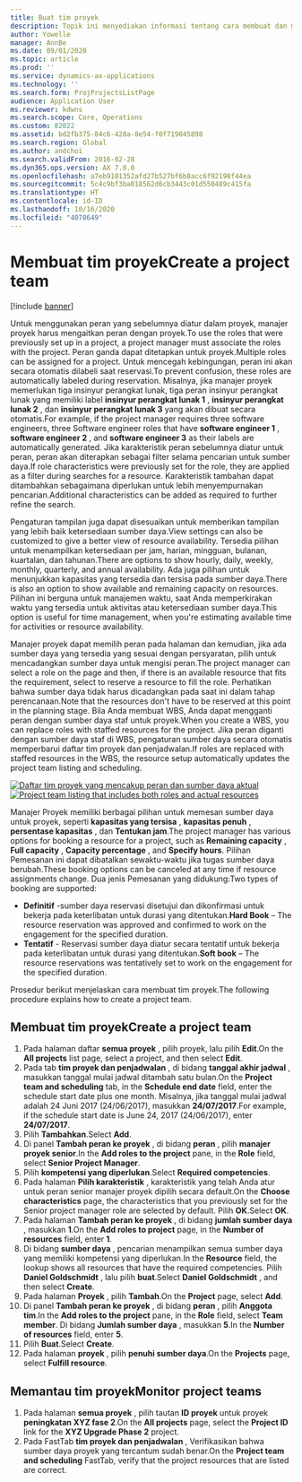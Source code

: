 ```yaml
---
title: Buat tim proyek
description: Topik ini menyediakan informasi tentang cara membuat dan mengeluarkan tim proyek.
author: Yowelle
manager: AnnBe
ms.date: 09/01/2020
ms.topic: article
ms.prod: ''
ms.service: dynamics-ax-applications
ms.technology: ''
ms.search.form: ProjProjectsListPage
audience: Application User
ms.reviewer: kdwns
ms.search.scope: Core, Operations
ms.custom: 82022
ms.assetid: bd2fb375-84c6-428a-8e54-f0f719045898
ms.search.region: Global
ms.author: andchoi
ms.search.validFrom: 2016-02-28
ms.dyn365.ops.version: AX 7.0.0
ms.openlocfilehash: a7eb9101352afd27b527bf6b8acc6f92198f44ea
ms.sourcegitcommit: 5c4c9bf3ba018562d6cb3443c01d550489c415fa
ms.translationtype: HT
ms.contentlocale: id-ID
ms.lasthandoff: 10/16/2020
ms.locfileid: "4078649"
---
```

# <a name="create-a-project-team"></a><span data-ttu-id="e948f-103">Membuat tim proyek</span><span class="sxs-lookup"><span data-stu-id="e948f-103">Create a project team</span></span>

[!include [banner](../includes/banner.md)]

<span data-ttu-id="e948f-104">Untuk menggunakan peran yang sebelumnya diatur dalam proyek, manajer proyek harus mengaitkan peran dengan proyek.</span><span class="sxs-lookup"><span data-stu-id="e948f-104">To use the roles that were previously set up in a project, a project manager must associate the roles with the project.</span></span> <span data-ttu-id="e948f-105">Peran ganda dapat ditetapkan untuk proyek.</span><span class="sxs-lookup"><span data-stu-id="e948f-105">Multiple roles can be assigned for a project.</span></span> <span data-ttu-id="e948f-106">Untuk mencegah kebingungan, peran ini akan secara otomatis dilabeli saat reservasi.</span><span class="sxs-lookup"><span data-stu-id="e948f-106">To prevent confusion, these roles are automatically labeled during reservation.</span></span> <span data-ttu-id="e948f-107">Misalnya, jika manajer proyek memerlukan tiga insinyur perangkat lunak, tiga peran insinyur perangkat lunak yang memiliki label **insinyur perangkat lunak 1** , **insinyur perangkat lunak 2** , dan **insinyur perangkat lunak 3** yang akan dibuat secara otomatis.</span><span class="sxs-lookup"><span data-stu-id="e948f-107">For example, if the project manager requires three software engineers, three Software engineer roles that have **software engineer 1** , **software engineer 2** , and **software engineer 3** as their labels are automatically generated.</span></span> <span data-ttu-id="e948f-108">Jika karakteristik peran sebelumnya diatur untuk peran, peran akan diterapkan sebagai filter selama pencarian untuk sumber daya.</span><span class="sxs-lookup"><span data-stu-id="e948f-108">If role characteristics were previously set for the role, they are applied as a filter during searches for a resource.</span></span> <span data-ttu-id="e948f-109">Karakteristik tambahan dapat ditambahkan sebagaimana diperlukan untuk lebih menyempurnakan pencarian.</span><span class="sxs-lookup"><span data-stu-id="e948f-109">Additional characteristics can be added as required to further refine the search.</span></span>

<span data-ttu-id="e948f-110">Pengaturan tampilan juga dapat disesuaikan untuk memberikan tampilan yang lebih baik ketersediaan sumber daya.</span><span class="sxs-lookup"><span data-stu-id="e948f-110">View settings can also be customized to give a better view of resource availability.</span></span> <span data-ttu-id="e948f-111">Tersedia pilihan untuk menampilkan ketersediaan per jam, harian, mingguan, bulanan, kuartalan, dan tahunan.</span><span class="sxs-lookup"><span data-stu-id="e948f-111">There are options to show hourly, daily, weekly, monthly, quarterly, and annual availability.</span></span> <span data-ttu-id="e948f-112">Ada juga pilihan untuk menunjukkan kapasitas yang tersedia dan tersisa pada sumber daya.</span><span class="sxs-lookup"><span data-stu-id="e948f-112">There is also an option to show available and remaining capacity on resources.</span></span> <span data-ttu-id="e948f-113">Pilihan ini berguna untuk manajemen waktu, saat Anda memperkirakan waktu yang tersedia untuk aktivitas atau ketersediaan sumber daya.</span><span class="sxs-lookup"><span data-stu-id="e948f-113">This option is useful for time management, when you're estimating available time for activities or resource availability.</span></span>

<span data-ttu-id="e948f-114">Manajer proyek dapat memilih peran pada halaman dan kemudian, jika ada sumber daya yang tersedia yang sesuai dengan persyaratan, pilih untuk mencadangkan sumber daya untuk mengisi peran.</span><span class="sxs-lookup"><span data-stu-id="e948f-114">The project manager can select a role on the page and then, if there is an available resource that fits the requirement, select to reserve a resource to fill the role.</span></span> <span data-ttu-id="e948f-115">Perhatikan bahwa sumber daya tidak harus dicadangkan pada saat ini dalam tahap perencanaan.</span><span class="sxs-lookup"><span data-stu-id="e948f-115">Note that the resources don't have to be reserved at this point in the planning stage.</span></span> <span data-ttu-id="e948f-116">Bila Anda membuat WBS, Anda dapat mengganti peran dengan sumber daya staf untuk proyek.</span><span class="sxs-lookup"><span data-stu-id="e948f-116">When you create a WBS, you can replace roles with staffed resources for the project.</span></span> <span data-ttu-id="e948f-117">Jika peran diganti dengan sumber daya staf di WBS, pengaturan sumber daya secara otomatis memperbarui daftar tim proyek dan penjadwalan.</span><span class="sxs-lookup"><span data-stu-id="e948f-117">If roles are replaced with staffed resources in the WBS, the resource setup automatically updates the project team listing and scheduling.</span></span>

<span data-ttu-id="e948f-118">[![Daftar tim proyek yang mencakup peran dan sumber daya aktual](./media/projectresourcing03-1024x368.jpg)](./media/projectresourcing03.jpg)</span><span class="sxs-lookup"><span data-stu-id="e948f-118">[![Project team listing that includes both roles and actual resources](./media/projectresourcing03-1024x368.jpg)](./media/projectresourcing03.jpg)</span></span> 

<span data-ttu-id="e948f-119">Manajer Proyek memiliki berbagai pilihan untuk memesan sumber daya untuk proyek, seperti **kapasitas yang tersisa** , **kapasitas penuh** , **persentase kapasitas** , dan **Tentukan jam**.</span><span class="sxs-lookup"><span data-stu-id="e948f-119">The project manager has various options for booking a resource for a project, such as **Remaining capacity** , **Full capacity** , **Capacity percentage** , and **Specify hours**.</span></span> <span data-ttu-id="e948f-120">Pilihan Pemesanan ini dapat dibatalkan sewaktu-waktu jika tugas sumber daya berubah.</span><span class="sxs-lookup"><span data-stu-id="e948f-120">These booking options can be canceled at any time if resource assignments change.</span></span> <span data-ttu-id="e948f-121">Dua jenis Pemesanan yang didukung:</span><span class="sxs-lookup"><span data-stu-id="e948f-121">Two types of booking are supported:</span></span>

- <span data-ttu-id="e948f-122">**Definitif** -sumber daya reservasi disetujui dan dikonfirmasi untuk bekerja pada keterlibatan untuk durasi yang ditentukan.</span><span class="sxs-lookup"><span data-stu-id="e948f-122">**Hard Book** – The resource reservation was approved and confirmed to work on the engagement for the specified duration.</span></span>
- <span data-ttu-id="e948f-123">**Tentatif** - Reservasi sumber daya diatur secara tentatif untuk bekerja pada keterlibatan untuk durasi yang ditentukan.</span><span class="sxs-lookup"><span data-stu-id="e948f-123">**Soft book** – The resource reservations was tentatively set to work on the engagement for the specified duration.</span></span>

<span data-ttu-id="e948f-124">Prosedur berikut menjelaskan cara membuat tim proyek.</span><span class="sxs-lookup"><span data-stu-id="e948f-124">The following procedure explains how to create a project team.</span></span>

## <a name="create-a-project-team"></a><span data-ttu-id="e948f-125">Membuat tim proyek</span><span class="sxs-lookup"><span data-stu-id="e948f-125">Create a project team</span></span>

1. <span data-ttu-id="e948f-126">Pada halaman daftar **semua proyek** , pilih proyek, lalu pilih **Edit**.</span><span class="sxs-lookup"><span data-stu-id="e948f-126">On the **All projects** list page, select a project, and then select **Edit**.</span></span>
2. <span data-ttu-id="e948f-127">Pada tab **tim proyek dan penjadwalan** , di bidang **tanggal akhir jadwal** , masukkan tanggal mulai jadwal ditambah satu bulan.</span><span class="sxs-lookup"><span data-stu-id="e948f-127">On the **Project team and scheduling** tab, in the **Schedule end date** field, enter the schedule start date plus one month.</span></span> <span data-ttu-id="e948f-128">Misalnya, jika tanggal mulai jadwal adalah 24 Juni 2017 (24/06/2017), masukkan **24/07/2017**.</span><span class="sxs-lookup"><span data-stu-id="e948f-128">For example, if the schedule start date is June 24, 2017 (24/06/2017), enter **24/07/2017**.</span></span>
3. <span data-ttu-id="e948f-129">Pilih **Tambahkan**.</span><span class="sxs-lookup"><span data-stu-id="e948f-129">Select **Add**.</span></span>
4. <span data-ttu-id="e948f-130">Di panel **Tambah peran ke proyek** , di bidang **peran** , pilih **manajer proyek senior**.</span><span class="sxs-lookup"><span data-stu-id="e948f-130">In the **Add roles to the project** pane, in the **Role** field, select **Senior Project Manager**.</span></span>
5. <span data-ttu-id="e948f-131">Pilih **kompetensi yang diperlukan**.</span><span class="sxs-lookup"><span data-stu-id="e948f-131">Select **Required competencies**.</span></span>
6. <span data-ttu-id="e948f-132">Pada halaman **Pilih karakteristik** , karakteristik yang telah Anda atur untuk peran senior manajer proyek dipilih secara default.</span><span class="sxs-lookup"><span data-stu-id="e948f-132">On the **Choose characteristics** page, the characteristics that you previously set for the Senior project manager role are selected by default.</span></span> <span data-ttu-id="e948f-133">Pilih **OK**.</span><span class="sxs-lookup"><span data-stu-id="e948f-133">Select **OK**.</span></span>
7. <span data-ttu-id="e948f-134">Pada halaman **Tambah peran ke proyek** , di bidang **jumlah sumber daya** , masukkan **1**.</span><span class="sxs-lookup"><span data-stu-id="e948f-134">On the **Add roles to project** page, in the **Number of resources** field, enter **1**.</span></span>
8. <span data-ttu-id="e948f-135">Di bidang **sumber daya** , pencarian menampilkan semua sumber daya yang memiliki kompetensi yang diperlukan.</span><span class="sxs-lookup"><span data-stu-id="e948f-135">In the **Resource** field, the lookup shows all resources that have the required competencies.</span></span> <span data-ttu-id="e948f-136">Pilih **Daniel Goldschmidt** , lalu pilih **buat**.</span><span class="sxs-lookup"><span data-stu-id="e948f-136">Select **Daniel Goldschmidt** , and then select **Create**.</span></span>
9. <span data-ttu-id="e948f-137">Pada halaman **Proyek** , pilih **Tambah**.</span><span class="sxs-lookup"><span data-stu-id="e948f-137">On the **Project** page, select **Add**.</span></span>
10. <span data-ttu-id="e948f-138">Di panel **Tambah peran ke proyek** , di bidang **peran** , pilih **Anggota tim**.</span><span class="sxs-lookup"><span data-stu-id="e948f-138">In the **Add roles to the project** pane, in the **Role** field, select **Team member**.</span></span> <span data-ttu-id="e948f-139">Di bidang **Jumlah sumber daya** , masukkan **5**.</span><span class="sxs-lookup"><span data-stu-id="e948f-139">In the **Number of resources** field, enter **5**.</span></span>
11. <span data-ttu-id="e948f-140">Pilih **Buat**.</span><span class="sxs-lookup"><span data-stu-id="e948f-140">Select **Create**.</span></span>
12. <span data-ttu-id="e948f-141">Pada halaman **proyek** , pilih **penuhi sumber daya**.</span><span class="sxs-lookup"><span data-stu-id="e948f-141">On the **Projects** page, select **Fulfill resource**.</span></span>

## <a name="monitor-project-teams"></a><span data-ttu-id="e948f-142">Memantau tim proyek</span><span class="sxs-lookup"><span data-stu-id="e948f-142">Monitor project teams</span></span>
1. <span data-ttu-id="e948f-143">Pada halaman **semua proyek** , pilih tautan **ID proyek** untuk proyek **peningkatan XYZ fase 2**.</span><span class="sxs-lookup"><span data-stu-id="e948f-143">On the **All projects** page, select the **Project ID** link for the **XYZ Upgrade Phase 2** project.</span></span>
2. <span data-ttu-id="e948f-144">Pada FastTab **tim proyek dan penjadwalan** , Verifikasikan bahwa sumber daya proyek yang tercantum sudah benar.</span><span class="sxs-lookup"><span data-stu-id="e948f-144">On the **Project team and scheduling** FastTab, verify that the project resources that are listed are correct.</span></span>
